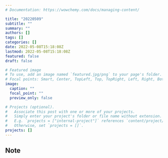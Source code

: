 ```yaml
---
# Documentation: https://wowchemy.com/docs/managing-content/

title: "20220509"
subtitle: ""
summary: ""
authors: []
tags: []
categories: []
date: 2022-05-08T15:18:08Z
lastmod: 2022-05-08T15:18:08Z
featured: false
draft: false

# Featured image
# To use, add an image named `featured.jpg/png` to your page's folder.
# Focal points: Smart, Center, TopLeft, Top, TopRight, Left, Right, BottomLeft, Bottom, BottomRight.
image:
  caption: ""
  focal_point: ""
  preview_only: false

# Projects (optional).
#   Associate this post with one or more of your projects.
#   Simply enter your project's folder or file name without extension.
#   E.g. `projects = ["internal-project"]` references `content/project/deep-learning/index.md`.
#   Otherwise, set `projects = []`.
projects: []
---
```


## Note

